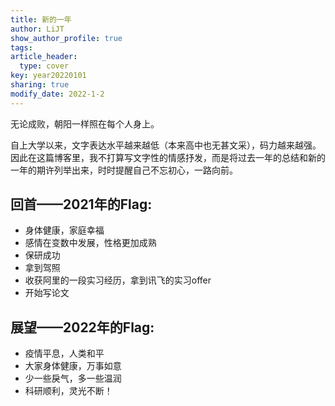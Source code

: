 ```yaml
---
title: 新的一年
author: LiJT
show_author_profile: true
tags: 
article_header:
  type: cover
key: year20220101
sharing: true
modify_date: 2022-1-2
---
```


无论成败，朝阳一样照在每个人身上。

<!--more-->

自上大学以来，文字表达水平越来越低（本来高中也无甚文采），码力越来越强。因此在这篇博客里，我不打算写文字性的情感抒发，而是将过去一年的总结和新的一年的期许列举出来，时时提醒自己不忘初心，一路向前。

## 回首——2021年的Flag:
- 身体健康，家庭幸福
- 感情在变数中发展，性格更加成熟
- 保研成功
- 拿到驾照
- 收获阿里的一段实习经历，拿到讯飞的实习offer
- 开始写论文

## 展望——2022年的Flag:
- 疫情平息，人类和平
- 大家身体健康，万事如意
- 少一些戾气，多一些温润
- 科研顺利，灵光不断！

